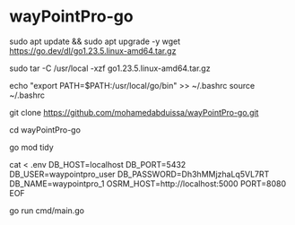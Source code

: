 # wayPointPro-go
sudo apt update && sudo apt upgrade -y
wget https://go.dev/dl/go1.23.5.linux-amd64.tar.gz

sudo tar -C /usr/local -xzf go1.23.5.linux-amd64.tar.gz

echo "export PATH=\$PATH:/usr/local/go/bin" >> ~/.bashrc
source ~/.bashrc

git clone https://github.com/mohamedabduissa/wayPointPro-go.git

cd wayPointPro-go

go mod tidy

cat <<EOF > .env
DB_HOST=localhost
DB_PORT=5432
DB_USER=waypointpro_user
DB_PASSWORD=Dh3hMMjzhaLq5VL7RT
DB_NAME=waypointpro_1
OSRM_HOST=http://localhost:5000
PORT=8080
EOF

go run cmd/main.go

